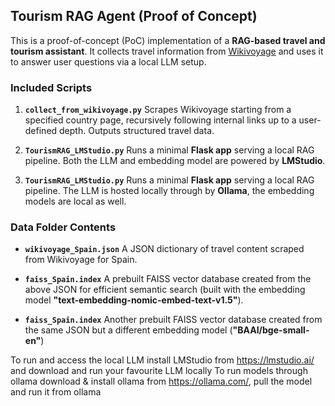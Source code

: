 ##  Tourism RAG Agent (Proof of Concept)

This is a proof-of-concept (PoC) implementation of a **RAG-based travel and tourism assistant**. It collects travel information from [Wikivoyage](https://en.wikivoyage.org/) and uses it to answer user questions via a local LLM setup.

###  Included Scripts

1. **`collect_from_wikivoyage.py`**
   Scrapes Wikivoyage starting from a specified country page, recursively following internal links up to a user-defined depth. Outputs structured travel data.

2. **`TourismRAG_LMStudio.py`**
   Runs a minimal **Flask app** serving a local RAG pipeline. Both the LLM and embedding model are powered by **LMStudio**.

3. **`TourismRAG_LMStudio.py`**
   Runs a minimal **Flask app** serving a local RAG pipeline. The LLM is hosted locally through by **Ollama**, the embedding models are local as well.

### Data Folder Contents

* **`wikivoyage_Spain.json`**
  A JSON dictionary of travel content scraped from Wikivoyage for Spain.

* **`faiss_Spain.index`**
  A prebuilt FAISS vector database created from the above JSON for efficient semantic search (built with the embedding model **"text-embedding-nomic-embed-text-v1.5"**).
* **`faiss_Spain.index`**
  Another prebuilt FAISS vector database created from the same JSON but a different embedding model (**"BAAI/bge-small-en"**)

To run and access the local LLM install LMStudio from https://lmstudio.ai/ and download and run your favourite LLM locally
To run models through ollama download & install ollama from https://ollama.com/, pull the model and run it from ollama
